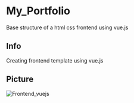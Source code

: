 # My_Portfolio
Base structure of a html css frontend using vue.js

## Info
Creating frontend template using vue.js

## Picture
![Frontend_vuejs](https://user-images.githubusercontent.com/77899664/119262414-d591bb00-bbe3-11eb-8213-70aec02dbba0.jpg)
